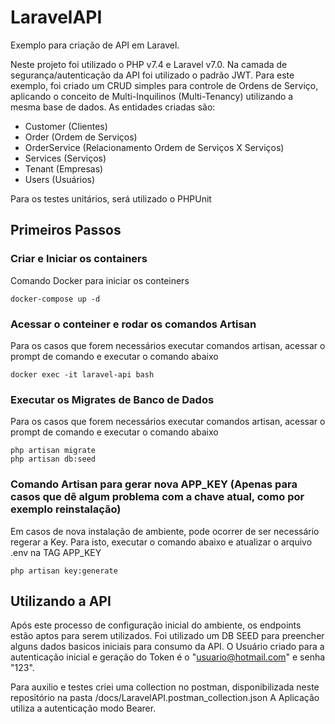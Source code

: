 # LaravelAPI
Exemplo para criação de API em Laravel.

Neste projeto foi utilizado o PHP v7.4 e Laravel v7.0. Na camada de segurança/autenticação da API foi utilizado o padrão JWT.
Para este exemplo, foi criado um CRUD simples para controle de Ordens de Serviço, aplicando o conceito de Multi-Inquilinos (Multi-Tenancy) utilizando a mesma base de dados. 
As entidades criadas são:
- Customer (Clientes)
- Order (Ordem de Serviços)
- OrderService (Relacionamento Ordem de Serviços X Serviços)
- Services (Serviços)
- Tenant (Empresas)
- Users (Usuários)

Para os testes unitários, será utilizado o PHPUnit

## Primeiros Passos

### Criar e Iniciar os containers
Comando Docker para iniciar os conteiners
```
docker-compose up -d
```

### Acessar o conteiner e rodar os comandos Artisan
Para os casos que forem necessários executar comandos artisan, acessar o prompt de comando e executar o comando abaixo
```
docker exec -it laravel-api bash 
```

### Executar os Migrates de Banco de Dados
Para os casos que forem necessários executar comandos artisan, acessar o prompt de comando e executar o comando abaixo
```
php artisan migrate
php artisan db:seed
```

### Comando Artisan para gerar nova APP_KEY (Apenas para casos que dê algum problema com a chave atual, como por exemplo reinstalação)
Em casos de nova instalação de ambiente, pode ocorrer de ser necessário regerar a Key. Para isto, executar o comando abaixo e atualizar o arquivo .env na TAG APP_KEY
```
php artisan key:generate
```

## Utilizando a API
Após este processo de configuração inicial do ambiente, os endpoints estão aptos para serem utilizados. Foi utilizado um DB SEED para preencher alguns dados basicos iniciais para consumo da API. O Usuário criado para a autenticação inicial e geração do Token é o "usuario@hotmail.com" e senha "123".

Para auxilio e testes criei uma collection no postman, disponibilizada neste repositório na pasta /docs/LaravelAPI.postman_collection.json
A Aplicação utiliza a autenticação modo Bearer.
